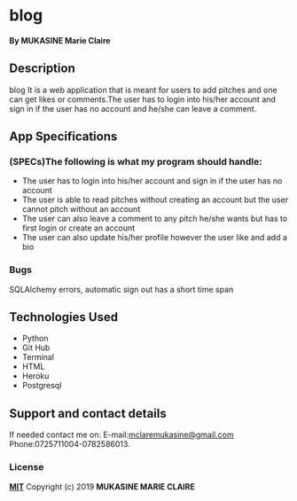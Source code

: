 # blog
#### By **MUKASINE Marie Claire**
## Description
blog It is a web application that is meant for users to add pitches and one can get likes or comments.The user has to login into his/her account and sign in if the user has no account and he/she can leave a comment.

## App Specifications
### (SPECs)The following is what my program should handle:
* The user has to login into his/her account and sign in if the user has no account
* The user is able to read pitches without creating an account but the user cannot pitch without an account
* The user can also leave a comment to any pitch he/she wants but has to first login or create an account 
* The user can also update his/her profile however the user like and add a bio

### Bugs
SQLAlchemy errors, automatic sign out has a short time span
## Technologies Used
* Python
* Git Hub
* Terminal
* HTML
* Heroku
* Postgresql
## Support and contact details
If needed contact me on:
E-mail:mclaremukasine@gmail.com
Phone:0725711004-0782586013.
### License
**[MIT](http://choosealisence.com/licenses/mit/)**
Copyright (c) 2019 **MUKASINE MARIE CLAIRE**
